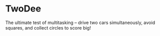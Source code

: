 # TwoDee
The ultimate test of multitasking – drive two cars simultaneously, avoid squares, and collect circles to score big!
